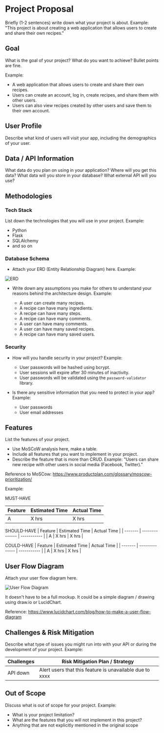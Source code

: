 # Project Proposal

Briefly (1-2 sentences) write down what your project is about. Example: "This project is about creating a web application that allows users to create and share their own recipes."

## Goal

What is the goal of your project? What do you want to achieve? Bullet points are fine.

Example: 

- A web application that allows users to create and share their own recipes. 
- Users can create an account, log in, create recipes, and share them with other users. 
- Users can also view recipes created by other users and save them to their own account.

## User Profile

Describe what kind of users will visit your app, including the demographics of your user.

## Data / API Information

What data do you plan on using in your application? Where will you get this data? What data will you store in your database? What external API will you use?

## Methodologies

### Tech Stack

List down the technologies that you will use in your project. Example:

- Python
- Flask
- SQLAlchemy
- and so on

### Database Schema

- Attach your ERD (Entity Relationship Diagram) here. Example:

![ERD](/path/to/image.png)

- Write down any assumptions you make for others to understand your reasons behind the architecture design. Example:

  - A user can create many recipes.
  - A recipe can have many ingredients.
  - A recipe can have many steps.
  - A recipe can have many comments.
  - A user can have many comments.
  - A user can have many saved recipes.
  - A recipe can have many saved users.

### Security

- How will you handle security in your project? Example:

  - User passwords will be hashed using bcrypt.
  - User sessions will expire after 30 minutes of inactivity.
  - User passwords will be validated using the `password-validator` library.

- Is there any sensitive information that you need to protect in your app? Example:

  - User passwords
  - User email addresses

## Features

List the features of your project. 

- Use MoSCoW analysis here, make a table.
- Include all features that you want to implement in your project.
- Describe the feature that is more than CRUD. Example: "Users can share new recipe with other users in social media (Facebook, Twitter)."

Reference to MoSCow: https://www.productplan.com/glossary/moscow-prioritization/ 

Example:

MUST-HAVE

| Feature | Estimated Time | Actual Time |
| ------- | -------------- | ----------- |
| A       | X hrs          | X hrs       |

SHOULD-HAVE
| Feature | Estimated Time | Actual Time |
| ------- | -------------- | ----------- |
| A       | X hrs          | X hrs       |

COULD-HAVE
| Feature | Estimated Time | Actual Time |
| ------- | -------------- | ----------- |
| A       | X hrs          | X hrs       |


## User Flow Diagram

Attach your user flow diagram here. 

![User Flow Diagram](/path/to/image.png)

It doesn't have to be a full mockup. It could be a simple diagram / drawing using draw.io or LucidChart.

Reference: https://www.lucidchart.com/blog/how-to-make-a-user-flow-diagram 

## Challenges & Risk Mitigation

Describe what type of issues you might run into with your API or during the development of your project. Example:

| Challenges     | Risk Mitigation Plan / Strategy |
| -------------- | ------------------------------- |
| API down       | Alert users that this feature is unavailable due to xxxx |

## Out of Scope

Discuss what is out of scope for your project. Example:

- What is your project limitation?
- What are the features that you will not implement in this project?
- Anything that are not explicitly mentioned in the original scope